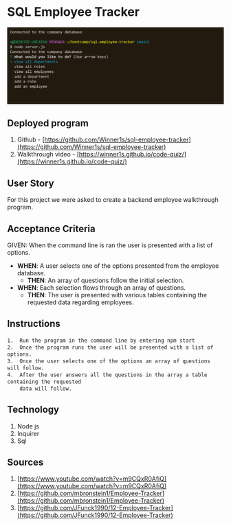 # SQL Employee Tracker

![Getting Started](./asset/images/screenshot.png)

## Deployed program

1. Github - [https://github.com/Winner1s/sql-employee-tracker](https://github.com/Winner1s/sql-employee-tracker)
2. Walkthrough video - [https://winner1s.github.io/code-quiz/](https://winner1s.github.io/code-quiz/)  

## User Story

  For this project we were asked to create a backend employee walkthrough program. 

## Acceptance Criteria

GIVEN: When the command line is ran the user is presented with a list of options.

* **WHEN**: A user selects one of the options presented from the employee database.
  * **THEN**: An array of questions follow the initial selection.
* **WHEN**: Each selection flows through an array of questions.
  * **THEN**: The user is presented with various tables containing the requested data regarding employees.

## Instructions

    1.  Run the program in the command line by entering npm start
    2.  Once the program runs the user will be presented with a list of options.  
    3.  Once the user selects one of the options an array of questions will follow.  
    4.  After the user answers all the questions in the array a table containing the requested
        data will follow. 

## Technology

1. Node js
2. Inquirer
3. Sql

## Sources

1. [https://www.youtube.com/watch?v=m9CQxR0AfiQ](https://www.youtube.com/watch?v=m9CQxR0AfiQ)
2. [https://github.com/mbronstein1/Employee-Tracker](https://github.com/mbronstein1/Employee-Tracker)
3. [https://github.com/JFunck1990/12-Employee-Tracker](https://github.com/JFunck1990/12-Employee-Tracker)